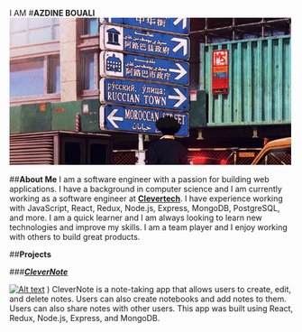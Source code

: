 I AM #**AZDINE BOUALI**
![Alt text](./images/hero.gif)

##**About Me**
I am a software engineer with a passion for building web applications. I have a background in computer science and I am currently working as a software engineer at [**Clevertech**](https://www.clevertech.biz/). I have experience working with JavaScript, React, Redux, Node.js, Express, MongoDB, PostgreSQL, and more. I am a quick learner and I am always looking to learn new technologies and improve my skills. I am a team player and I enjoy working with others to build great products.

##**Projects**

###[**_CleverNote_**](https://clevernote.herokuapp.com/)

[![Alt text](./images/clevernote.png)](https://clevernote.herokuapp.com/)
)
CleverNote is a note-taking app that allows users to create, edit, and delete notes. Users can also create notebooks and add notes to them. Users can also share notes with other users. This app was built using React, Redux, Node.js, Express, and MongoDB.
